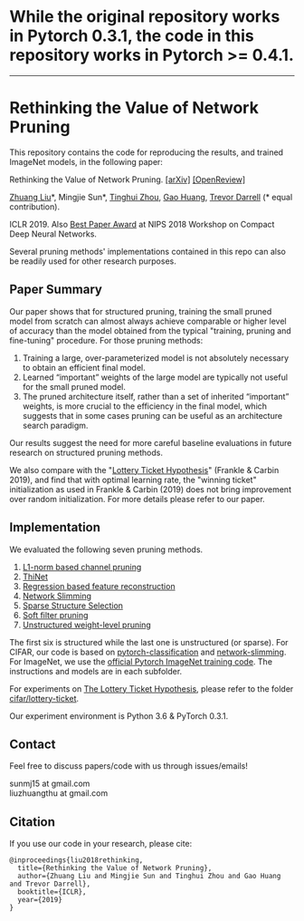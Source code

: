 # While the original repository works in Pytorch 0.3.1, the code in this repository works in Pytorch >= 0.4.1.
***
# Rethinking the Value of Network Pruning
This repository contains the code for reproducing the results, and trained ImageNet models, in the following paper:  

Rethinking the Value of Network Pruning. [[arXiv]](https://arxiv.org/abs/1810.05270) [[OpenReview]](https://openreview.net/forum?id=rJlnB3C5Ym)

[Zhuang Liu](https://liuzhuang13.github.io/)\*, Mingjie Sun\*, [Tinghui Zhou](https://people.eecs.berkeley.edu/~tinghuiz/), [Gao Huang](http://www.gaohuang.net/), [Trevor Darrell](https://people.eecs.berkeley.edu/~trevor/) (\* equal contribution).

ICLR 2019. Also [Best Paper Award](https://nips.cc/Conferences/2018/Schedule?showEvent=10941) at NIPS 2018 Workshop on Compact Deep Neural Networks.

Several pruning methods' implementations contained in this repo can also be readily used for other research purposes.

## Paper Summary

Our paper shows that for structured pruning, training the small pruned model from scratch can almost always achieve comparable or higher level of accuracy than the model obtained from the typical "training, pruning and fine-tuning" procedure. For those pruning methods:

1. Training a large, over-parameterized model is not absolutely necessary to obtain an efficient final model.
2. Learned “important” weights of the large model are typically not useful for the small pruned model. 
3. The pruned architecture itself, rather than a set of inherited “important” weights, is more crucial to the efficiency in the final model, which suggests that in some cases pruning can be useful as an architecture search paradigm. 

Our results suggest the need for more careful baseline evaluations in future research on structured pruning methods. 

We also compare with the "[Lottery Ticket Hypothesis](https://arxiv.org/abs/1803.03635)" (Frankle & Carbin 2019), and find that with optimal learning rate, the "winning ticket" initialization as used in Frankle & Carbin (2019) does not bring improvement over random initialization. For more details please refer to our paper.

## Implementation
We evaluated the following seven pruning methods. 

1. [L1-norm based channel pruning](https://arxiv.org/abs/1608.08710)
2. [ThiNet](https://arxiv.org/abs/1707.06342)
3. [Regression based feature reconstruction](https://arxiv.org/abs/1707.06168)
4. [Network Slimming](https://arxiv.org/abs/1708.06519)
5. [Sparse Structure Selection](https://arxiv.org/abs/1707.01213)
6. [Soft filter pruning](https://www.ijcai.org/proceedings/2018/0309.pdf)
7. [Unstructured weight-level pruning](https://arxiv.org/abs/1506.02626)

The first six is structured while the last one is unstructured (or sparse). For CIFAR, our code is based on [pytorch-classification](https://github.com/bearpaw/pytorch-classification) and [network-slimming](https://github.com/Eric-mingjie/network-slimming). For ImageNet, we use the [official Pytorch ImageNet training code](https://github.com/pytorch/examples/blob/0.3.1/imagenet/main.py). The instructions and models are in each subfolder.

For experiments on [The Lottery Ticket Hypothesis](https://arxiv.org/abs/1803.03635), please refer to the folder [cifar/lottery-ticket](https://github.com/Eric-mingjie/rethinking-network-pruning/tree/master/cifar/lottery-ticket).

Our experiment environment is Python 3.6 & PyTorch 0.3.1. 

## Contact
Feel free to discuss papers/code with us through issues/emails!

sunmj15 at gmail.com  
liuzhuangthu at gmail.com

## Citation
If you use our code in your research, please cite:
```
@inproceedings{liu2018rethinking,
  title={Rethinking the Value of Network Pruning},
  author={Zhuang Liu and Mingjie Sun and Tinghui Zhou and Gao Huang and Trevor Darrell},
  booktitle={ICLR},
  year={2019}
}
```
